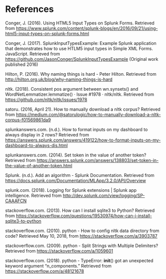 
# References

Conger, J. (2016). Using HTML5 Input Types on Splunk Forms. Retrieved from https://www.splunk.com/content/splunk-blogs/en/2016/09/21/using-html5-input-types-on-splunk-forms.html

Conger, J. (2017). SplunkInputTypesExample: Example Splunk application that demonstrates how to use HTLM5 input types in Simple XML Forms. JavaScript. Retrieved from https://github.com/JasonConger/SplunkInputTypesExample (Original work published 2016)


Hilton, P. (2016). Why naming things is hard - Peter Hilton. Retrieved from http://hilton.org.uk/blog/why-naming-things-is-hard

nltk. (2018). Consistent pos argument between wn.synsets() and WordNetLemmatizer.lemmatize() · Issue #1978 ·
nltk/nltk. Retrieved from https://github.com/nltk/nltk/issues/1978


satoru. (2016, April 21). How to manually download a nltk corpus? Retrieved from https://medium.com/@satorulogic/how-to-manually-download-a-nltk-corpus-f01569861da9

splunkanswers.com. (n.d.). How to format inputs on my dashboard to always display in 2 rows? Retrieved from https://answers.splunk.com/answers/419122/how-to-format-inputs-on-my-dashboard-to-always-dis.html

splunkanswers.com. (2014). Set token in the value of another token? Retrieved from https://answers.splunk.com/answers/138803/set-token-in-the-value-of-another-token.html


Splunk. (n.d.). Add an algorithm - Splunk Documentation. Retrieved from https://docs.splunk.com/Documentation/MLApp/3.2.0/API/Overview

splunk.com. (2018). Logging for Splunk extensions | Splunk app intelligence. Retrieved from http://dev.splunk.com/view/logging/SP-CAAAFCN

stackoverflow.com. (2013). How can I install sqlite3 to Python? Retrieved from https://stackoverflow.com/questions/19530974/how-can-i-install-sqlite3-to-python

stackoverflow.com. (2010). python - How to config nltk data directory from code? Retrieved May 10, 2018, from https://stackoverflow.com/a/3903787


stackoverflow.com. (2009). python - Split Strings with Multiple Delimiters? Retrieved from https://stackoverflow.com/a/1059601

stackoverflow.com. (2018). python - TypeError: __init__() got an unexpected keyword argument “n_components.” Retrieved from https://stackoverflow.com/a/48121678

